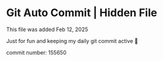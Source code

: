 # Git Auto Commit | Hidden File

This file was added Feb 12, 2025

Just for fun and keeping my daily git commit active 🤪

commit number: 155650
